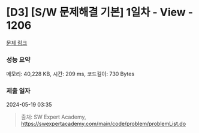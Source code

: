 # [D3] [S/W 문제해결 기본] 1일차 - View - 1206 

[문제 링크](https://swexpertacademy.com/main/code/problem/problemDetail.do?contestProbId=AV134DPqAA8CFAYh) 

### 성능 요약

메모리: 40,228 KB, 시간: 209 ms, 코드길이: 730 Bytes

### 제출 일자

2024-05-19 03:35



> 출처: SW Expert Academy, https://swexpertacademy.com/main/code/problem/problemList.do
